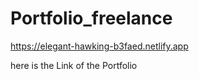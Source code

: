 # Portfolio_freelance
https://elegant-hawking-b3faed.netlify.app

here is the Link of the Portfolio
